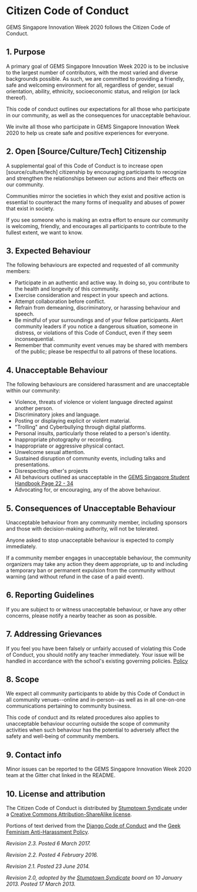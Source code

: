 # Citizen Code of Conduct

GEMS Singapore Innovation Week 2020 follows the Citizen Code of Conduct.

## 1. Purpose

A primary goal of GEMS Singapore Innovation Week 2020 is to be inclusive to the largest number of contributors, with the most varied and diverse backgrounds possible. As such, we are committed to providing a friendly, safe and welcoming environment for all, regardless of gender, sexual orientation, ability, ethnicity, socioeconomic status, and religion (or lack thereof).

This code of conduct outlines our expectations for all those who participate in our community, as well as the consequences for unacceptable behaviour.

We invite all those who participate in GEMS Singapore Innovation Week 2020 to help us create safe and positive experiences for everyone.

## 2. Open [Source/Culture/Tech] Citizenship

A supplemental goal of this Code of Conduct is to increase open [source/culture/tech] citizenship by encouraging participants to recognize and strengthen the relationships between our actions and their effects on our community.

Communities mirror the societies in which they exist and positive action is essential to counteract the many forms of inequality and abuses of power that exist in society.

If you see someone who is making an extra effort to ensure our community is welcoming, friendly, and encourages all participants to contribute to the fullest extent, we want to know.

## 3. Expected Behaviour

The following behaviours are expected and requested of all community members:

 * Participate in an authentic and active way. In doing so, you contribute to the health and longevity of this community.
 * Exercise consideration and respect in your speech and actions.
 * Attempt collaboration before conflict.
 * Refrain from demeaning, discriminatory, or harassing behaviour and speech.
 * Be mindful of your surroundings and of your fellow participants. Alert community leaders if you notice a dangerous situation, someone in distress, or violations of this Code of Conduct, even if they seem inconsequential.
 * Remember that community event venues may be shared with members of the public; please be respectful to all patrons of these locations.

## 4. Unacceptable Behaviour

The following behaviours are considered harassment and are unacceptable within our community:

 * Violence, threats of violence or violent language directed against another person.
 * Discriminatory jokes and language.
 * Posting or displaying explicit or violent material.
 * "Trolling" and Cyberbullying through digital platforms.
 * Personal insults, particularly those related to a person's identity.
 * Inappropriate photography or recording.
 * Inappropriate or aggressive physical contact.
 * Unwelcome sexual attention.
 * Sustained disruption of community events, including talks and presentations.
 * Disrespecting other's projects
 * All behaviours outlined as unacceptable in the [GEMS Singapore Student Handbook Page 22 - 34](https://drive.google.com/open?id=13PRRf-RAr4bLNA_gzZk3-K0p2l_R3I0p&authuser=1)
 * Advocating for, or encouraging, any of the above behaviour.


## 5. Consequences of Unacceptable Behaviour

Unacceptable behaviour from any community member, including sponsors and those with decision-making authority, will not be tolerated.

Anyone asked to stop unacceptable behaviour is expected to comply immediately.

If a community member engages in unacceptable behaviour, the community organizers may take any action they deem appropriate, up to and including a temporary ban or permanent expulsion from the community without warning (and without refund in the case of a paid event).

## 6. Reporting Guidelines

If you are subject to or witness unacceptable behaviour, or have any other concerns, please notify a nearby teacher as soon as possible.

## 7. Addressing Grievances

If you feel you have been falsely or unfairly accused of violating this Code of Conduct, you should notify any teacher immediately. Your issue will be handled in accordance with the school's existing governing policies. [Policy](https://drive.google.com/file/d/13PRRf-RAr4bLNA_gzZk3-K0p2l_R3I0p/view)

## 8. Scope

We expect all community participants to abide by this Code of Conduct in all community venues--online and in-person--as well as in all one-on-one communications pertaining to community business.

This code of conduct and its related procedures also applies to unacceptable behaviour occurring outside the scope of community activities when such behaviour has the potential to adversely affect the safety and well-being of community members.

## 9. Contact info

Minor issues can be reported to the GEMS Singapore Innovation Week 2020 team at the Gitter chat linked in the README.

## 10. License and attribution

The Citizen Code of Conduct is distributed by [Stumptown Syndicate](http://stumptownsyndicate.org) under a [Creative Commons Attribution-ShareAlike license](http://creativecommons.org/licenses/by-sa/3.0/). 

Portions of text derived from the [Django Code of Conduct](https://www.djangoproject.com/conduct/) and the [Geek Feminism Anti-Harassment Policy](http://geekfeminism.wikia.com/wiki/Conference_anti-harassment/Policy).

_Revision 2.3. Posted 6 March 2017._

_Revision 2.2. Posted 4 February 2016._

_Revision 2.1. Posted 23 June 2014._

_Revision 2.0, adopted by the [Stumptown Syndicate](http://stumptownsyndicate.org) board on 10 January 2013. Posted 17 March 2013._
